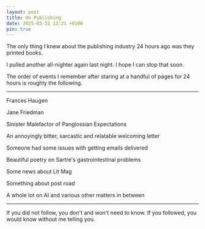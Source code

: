 ```yaml
---
layout: post
title: On Publishing
date: 2025-03-31 12:21 +0100
pin: true
---
```


The only thing I knew about the publishing industry 24 hours ago was they printed books.

I pulled another all-nighter again last night. I hope I can stop that soon.

The order of events I remember after staring at a handful of pages for 24 hours is roughly the following.

---

Frances Haugen

Jane Friedman

Sinister Malefactor of Panglossian Expectations

An annoyingly bitter, sarcastic and relatable welcoming letter

Someone had some issues with getting emails delivered

Beautiful poetry on Sartre's gastrointestinal problems

Some news about Lit Mag

Something about post road

A whole lot on AI and various other matters in between

---

If you did not follow, you don't and won't need to know. If you followed, you would know without me telling you.
